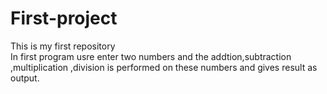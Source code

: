 # First-project
This is my first repository
<br>
In first program usre enter two numbers and the addtion,subtraction ,multiplication ,division is performed on these numbers and gives result as output.

